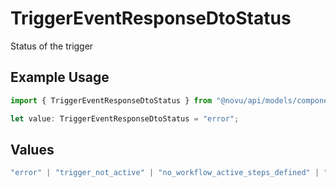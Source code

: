 # TriggerEventResponseDtoStatus

Status of the trigger

## Example Usage

```typescript
import { TriggerEventResponseDtoStatus } from "@novu/api/models/components";

let value: TriggerEventResponseDtoStatus = "error";
```

## Values

```typescript
"error" | "trigger_not_active" | "no_workflow_active_steps_defined" | "no_workflow_steps_defined" | "processed" | "subscriber_id_missing" | "no_tenant_found"
```